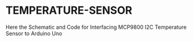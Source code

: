 # TEMPERATURE-SENSOR
Here the Schematic and Code for Interfacing MCP9800 I2C Temperature Sensor to Arduino Uno
